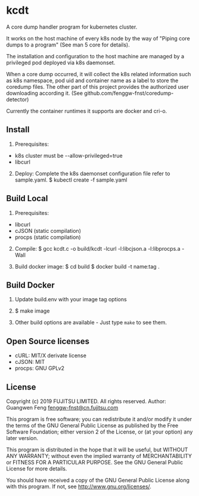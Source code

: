 kcdt
====

A core dump handler program for kubernetes cluster.

It works on the host machine of every k8s node by the way of
"Piping core dumps to a program" (See man 5 core for details).

The installation and configuration to the host machine are
managed by a privileged pod deployed via k8s daemonset.

When a core dump occurred, it will collect the k8s related
information such as k8s namespace, pod uid and container name
as a label to store the coredump files. The other part of this
project provides the authorized user downloading according it.
(See github.com/fenggw-fnst/coredump-detector)

Currently the container runtimes it supports are docker and cri-o.


## Install

1. Prerequisites:
  * k8s cluster must be --allow-privileged=true
  * libcurl

2. Deploy:
  Complete the k8s daemonset configuration file refer to sample.yaml.
  $ kubectl create -f sample.yaml


## Build Local

1. Prerequisites:
  * libcurl
  * cJSON (static compilation)
  * procps (static compilation)

2. Compile:
  $ gcc kcdt.c -o build/kcdt -lcurl -l:libcjson.a -l:libprocps.a -Wall

3. Build docker image:
  $ cd build
  $ docker build -t name:tag .

## Build Docker

1. Update build.env with your image tag options 
 
2. $ make image

3. Other build options are available - Just type `make` to see them.

## Open Source licenses
  * cURL: MIT/X derivate license
  * cJSON: MIT
  * procps: GNU GPLv2

## License

  Copyright (c) 2019 FUJITSU LIMITED. All rights reserved.
  Author: Guangwen Feng <fenggw-fnst@cn.fujitsu.com>

  This program is free software; you can redistribute it and/or modify
  it under the terms of the GNU General Public License as published by
  the Free Software Foundation; either version 2 of the License, or
  (at your option) any later version.

  This program is distributed in the hope that it will be useful,
  but WITHOUT ANY WARRANTY; without even the implied warranty of
  MERCHANTABILITY or FITNESS FOR A PARTICULAR PURPOSE.  See the
  GNU General Public License for more details.

  You should have received a copy of the GNU General Public License
  along with this program. If not, see <http://www.gnu.org/licenses/>.

